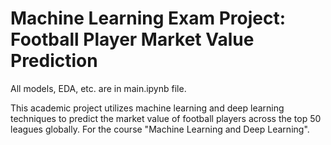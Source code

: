# Machine Learning Exam Project: Football Player Market Value Prediction
All models, EDA, etc. are in main.ipynb file.

This academic project utilizes machine learning and deep learning techniques to predict the market value of football players across the top 50 leagues globally. For the course "Machine Learning and Deep Learning".
